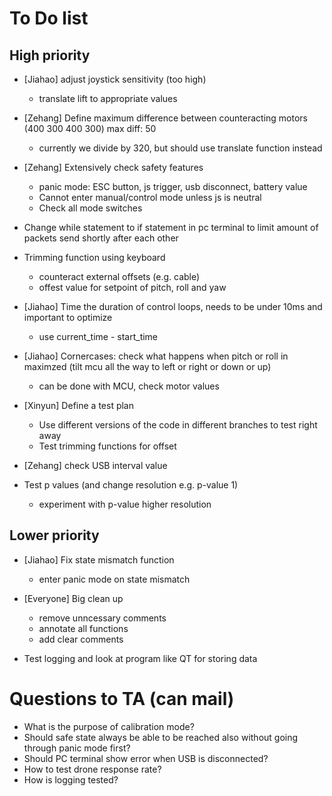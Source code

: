 # To Do list

## High priority

- [Jiahao] adjust joystick sensitivity (too high)
	- translate lift to appropriate values

- [Zehang] Define maximum difference between counteracting motors (400 300 400 300) max diff: 50
	- currently we divide by 320, but should use translate function instead

- [Zehang] Extensively check safety features
	- panic mode: ESC button, js trigger, usb disconnect, battery value
	- Cannot enter manual/control mode unless js is neutral
	- Check all mode switches

- Change while statement to if statement in pc terminal to limit amount of packets send shortly after each other

- Trimming function using keyboard
	- counteract external offsets (e.g. cable)
	- offest value for setpoint of pitch, roll and yaw

- [Jiahao] Time the duration of control loops, needs to be under 10ms and important to optimize
	- use current_time - start_time

- [Jiahao] Cornercases: check what happens when pitch or roll in maximzed (tilt mcu all the way to left or right or down or up)
	- can be done with MCU, check motor values

- [Xinyun] Define a test plan
	- Use different versions of the code in different branches to test right away
	- Test trimming functions for offset

- [Zehang] check USB interval value

- Test p values (and change resolution e.g. p-value 1)
	- experiment with p-value higher resolution

## Lower priority

- [Jiahao] Fix state mismatch function
	- enter panic mode on state mismatch

- [Everyone] Big clean up 
	- remove unncessary comments
	- annotate all functions
	- add clear comments

- Test logging and look at program like QT for storing data

# Questions to TA (can mail)

- What is the purpose of calibration mode?
- Should safe state always be able to be reached also without going through panic mode first?
- Should PC terminal show error when USB is disconnected?
- How to test drone response rate?
- How is logging tested?
